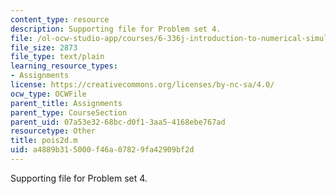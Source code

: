 ```yaml
---
content_type: resource
description: Supporting file for Problem set 4.
file: /ol-ocw-studio-app/courses/6-336j-introduction-to-numerical-simulation-sma-5211-fall-2003/a4889b315000f46a07829fa42909bf2d_pois2d.m
file_size: 2873
file_type: text/plain
learning_resource_types:
- Assignments
license: https://creativecommons.org/licenses/by-nc-sa/4.0/
ocw_type: OCWFile
parent_title: Assignments
parent_type: CourseSection
parent_uid: 07a53e32-68bc-d0f1-3aa5-4168ebe767ad
resourcetype: Other
title: pois2d.m
uid: a4889b31-5000-f46a-0782-9fa42909bf2d
---
```

Supporting file for Problem set 4.